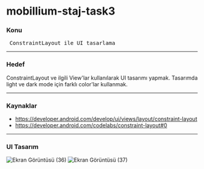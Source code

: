 # mobillium-staj-task3

### Konu
<pre> ConstraintLayout ile UI tasarlama </pre>
<hr>

### Hedef
ConstraintLayout ve ilgili View'lar kullanılarak UI tasarımı yapmak. Tasarımda light ve dark mode için farklı color'lar kullanmak.
<hr>

### Kaynaklar
* https://developer.android.com/develop/ui/views/layout/constraint-layout
* https://developer.android.com/codelabs/constraint-layout#0
<hr>

### UI Tasarım
![Ekran Görüntüsü (36)](https://user-images.githubusercontent.com/76566952/226609268-66909e12-1e87-4e22-a5c8-922b7a8d2189.png) ![Ekran Görüntüsü (37)](https://user-images.githubusercontent.com/76566952/226609332-ec3a34f7-3674-4e2d-966f-13e983c6470b.png)

